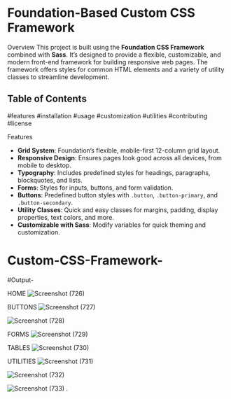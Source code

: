 # Foundation-Based Custom CSS Framework

Overview
This project is built using the **Foundation CSS Framework** combined with **Sass**. It’s designed to provide a flexible, customizable, and modern front-end framework for building responsive web pages. The framework offers styles for common HTML elements and a variety of utility classes to streamline development.

## Table of Contents

 #features
 #installation
 #usage
 #customization
 #utilities
 #contributing
 #license

Features

- **Grid System**: Foundation’s flexible, mobile-first 12-column grid layout.
- **Responsive Design**: Ensures pages look good across all devices, from mobile to desktop.
- **Typography**: Includes predefined styles for headings, paragraphs, blockquotes, and lists.
- **Forms**: Styles for inputs, buttons, and form validation.
- **Buttons**: Predefined button styles with `.button`, `.button-primary`, and `.button-secondary`.
- **Utility Classes**: Quick and easy classes for margins, padding, display properties, text colors, and more.
- **Customizable with Sass**: Modify variables for quick theming and customization.


# Custom-CSS-Framework-




#Output-

HOME
![Screenshot (726)](https://github.com/user-attachments/assets/7f9cce44-7320-4c1a-afef-f5a7a1771ffe)


BUTTONS
![Screenshot (727)](https://github.com/user-attachments/assets/7e404b34-9b2d-4779-98d4-2c55c7369c01)

![Screenshot (728)](https://github.com/user-attachments/assets/cf3bd6ac-363b-456c-871d-02bd38edd3fa)


FORMS
![Screenshot (729)](https://github.com/user-attachments/assets/3279fa3f-2839-4e69-80c2-1fb1e39fee88)


TABLES
![Screenshot (730)](https://github.com/user-attachments/assets/90776b89-92a6-4077-971c-28c64775ad15)

UTILITIES
![Screenshot (731)](https://github.com/user-attachments/assets/311b9662-8754-44c7-9053-645ea7c1d11f)

![Screenshot (732)](https://github.com/user-attachments/assets/370e5b32-88bd-4eff-9519-1f21b0035bb4)

![Screenshot (733)](https://github.com/user-attachments/assets/32acfac0-32b1-48ae-a9b0-b95d88817174)
.

